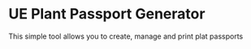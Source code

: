 # UE Plant Passport Generator

This simple tool allows you to create, manage and print plat passports

